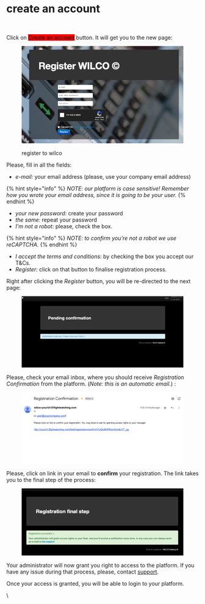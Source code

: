 # create an account

<figure><img src="../../../../.gitbook/assets/Screenshot 2023-07-12 at 11.50.34.png" alt=""><figcaption></figcaption></figure>

Click on <mark style="background-color:red;">Create an account</mark> button. It will get you to the new page:

<figure><img src="../../../../.gitbook/assets/Screenshot 2023-01-24 at 08.31.21.png" alt=""><figcaption><p>register to wilco</p></figcaption></figure>

Please, fill in all the fields:&#x20;

* _e-mail:_ your email address (please, use your company email address)&#x20;

{% hint style="info" %}
_NOTE: our platform is case sensitive! Remember how you wrote your email address, since it is going to be your user._
{% endhint %}

* _your new password:_ create your password&#x20;
* _the same:_ repeat your password
* _I'm not a robot:_ please, check the box.&#x20;

{% hint style="info" %}
_NOTE: to confirm you’re not a robot we use reCAPTCHA._
{% endhint %}

* _I accept the terms and conditions:_ by checking the box you accept our T\&Cs.&#x20;
* _Register:_ click on that button to finalise registration process.&#x20;

Right after clicking the _Register_ button, you will be re-directed to the next page:&#x20;

<figure><img src="../../../../.gitbook/assets/Screenshot 2023-01-27 at 11.24.28.png" alt=""><figcaption></figcaption></figure>

Please, check your email inbox, where you should receive _Registration Confirmation_ from the platform. (_Note: this is an automatic email_.) :&#x20;

<figure><img src="../../../../.gitbook/assets/register.png" alt=""><figcaption></figcaption></figure>

Please, click on link in your email to **confirm** your registration. The link takes you to the final step of the process:

<figure><img src="../../../../.gitbook/assets/Screenshot 2023-01-27 at 11.36.29.png" alt=""><figcaption></figcaption></figure>

Your administrator will now grant you right to access to the platform. If you have any issue during that process, please, contact [support](http://localhost:5000/u/korrTCM5SdaFJ29m0LZWw07xLi82).&#x20;

Once your access is granted,  you will be able to login to your platform.

\
